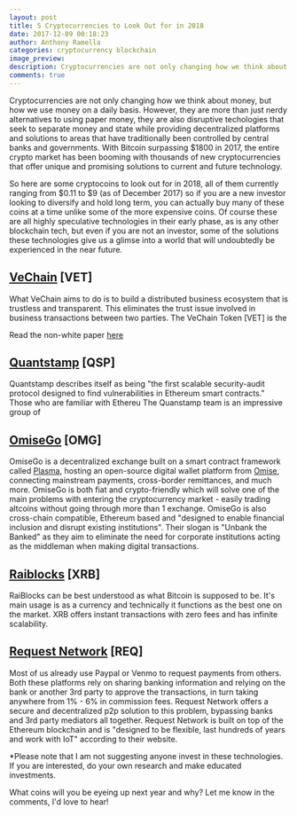 ```yaml
---
layout: post
title: 5 Cryptocurrencies to Look Out for in 2018
date: 2017-12-09 00:18:23
author: Anthony Ramella
categories: cryptocurrency blockchain
image_preview:
description: Cryptocurrencies are not only changing how we think about money, but how we use money on a daily basis. They are more than just nerdy alternatives to using paper money, they are disruptive techologies that seek to separate money and state while providing decentralized platforms and solutions to areas that have traditionally been controlled by central banks and governments.
comments: true
---
```


Cryptocurrencies are not only changing how we think about money, but how we use money on a daily basis. However, they are more than just nerdy alternatives to using paper money, they are also disruptive techologies that seek to separate money and state while providing decentralized platforms and solutions to areas that have traditionally been controlled by central banks and governments. With Bitcoin surpassing $1800 in 2017, the entire crypto market has been booming with thousands of new cryptocurrencies that offer unique and promising solutions to current and future technology. 

So here are some cryptocoins to look out for in 2018, all of them currently ranging from $0.11 to $9 (as of December 2017) so if you are a new investor looking to diversify and hold long term, you can actually buy many of these coins at a time unlike some of the more expensive coins. Of course these are all highly speculative technologies in their early phase, as is any other blockchain tech, but even if you are not an investor, some of the solutions these technologies give us a glimse into a world that will undoubtedly be experienced in the near future.  

## [VeChain](https://www.vechain.com/#/) [VET]
What VeChain aims to do is to build a distributed business ecosystem that is trustless and transparent. This eliminates the trust issue involved in business transactions between two parties. The VeChain Token [VET] is the 

Read the non-white paper [here](https://cdn.vechain.com/vechain_ico_ideas_of_development_en.pdf)


## [Quantstamp](https://quantstamp.com/) [QSP]
Quantstamp describes itself as being "the first scalable security-audit protocol designed to find vulnerabilities in Ethereum smart contracts." Those who are familiar with Ethereu
The Quanstamp team is an impressive group of 

## [OmiseGo](https://omisego.network/) [OMG]  
OmiseGo is a decentralized exchange built on a smart contract framework called [Plasma](http://plasma.io/plasma.pdf), hosting an open-source digital wallet platform from [Omise](https://www.omise.co/), connecting mainstream payments, cross-border remittances, and much more. OmiseGo is both fiat and crypto-friendly which will solve one of the main problems with entering the cryptocurrency market - easily trading altcoins without going through more than 1 exchange. OmiseGo is also cross-chain compatible, Ethereum based and "designed to enable financial inclusion and disrupt existing institutions". Their slogan is "Unbank the Banked" as they aim to eliminate the need for corporate institutions acting as the middleman when making digital transactions.  

## [Raiblocks](https://raiblocks.net/) [XRB]  
RaiBlocks can be best understood as what Bitcoin is supposed to be. It's main usage is as a currency and technically it functions as the best one on the market. XRB offers instant transactions with zero fees and has infinite scalability. 

## [Request Network](https://request.network/#/) [REQ]  
Most of us already use Paypal or Venmo to request payments from others. Both these platforms rely on sharing banking information and relying on the bank or another 3rd party to approve the transactions, in turn taking anywhere from 1% - 6% in commission fees. Request Network offers a secure and decentralized p2p solution to this problem, bypassing banks and 3rd party mediators all together. Request Network is built on top of the Ethereum blockchain and is "designed to be flexible, last hundreds of years and work with IoT" according to their website.  

*Please note that I am not suggesting anyone invest in these technologies. If you are interested, do your own research and make educated investments.  

What coins will you be eyeing up next year and why? Let me know in the comments, I'd love to hear!  
